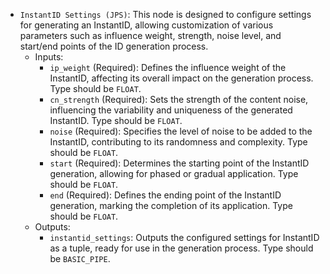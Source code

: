 - `InstantID Settings (JPS)`: This node is designed to configure settings for generating an InstantID, allowing customization of various parameters such as influence weight, strength, noise level, and start/end points of the ID generation process.
    - Inputs:
        - `ip_weight` (Required): Defines the influence weight of the InstantID, affecting its overall impact on the generation process. Type should be `FLOAT`.
        - `cn_strength` (Required): Sets the strength of the content noise, influencing the variability and uniqueness of the generated InstantID. Type should be `FLOAT`.
        - `noise` (Required): Specifies the level of noise to be added to the InstantID, contributing to its randomness and complexity. Type should be `FLOAT`.
        - `start` (Required): Determines the starting point of the InstantID generation, allowing for phased or gradual application. Type should be `FLOAT`.
        - `end` (Required): Defines the ending point of the InstantID generation, marking the completion of its application. Type should be `FLOAT`.
    - Outputs:
        - `instantid_settings`: Outputs the configured settings for InstantID as a tuple, ready for use in the generation process. Type should be `BASIC_PIPE`.
